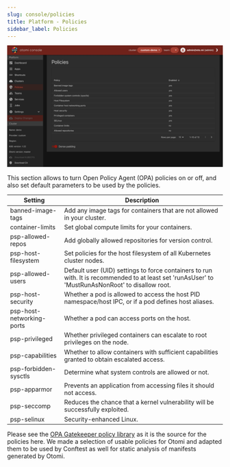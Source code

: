 ```yaml
---
slug: console/policies
title: Platform - Policies
sidebar_label: Policies
---
```


![Policies](img/platform-policies.png)

This section allows to turn Open Policy Agent (OPA) policies on or off, and also set default parameters to be used by the policies.

| Setting | Description |
| --- | --- |
| banned-image-tags | Add any image tags for containers that are not allowed in your cluster. |
| container-limits | Set global compute limits for your containers. |
| psp-allowed-repos | Add globally allowed repositories for version control. |
| psp-host-filesystem | Set policies for the host filesystem of all Kubernetes cluster nodes. |
| psp-allowed-users | Default user (UID) settings to force containers to run with. It is recommended to at least set 'runAsUser' to 'MustRunAsNonRoot' to disallow root. |
| psp-host-security | Whether a pod is allowed to access the host PID namespace/host IPC, or if a pod defines host aliases. |
| psp-host-networking-ports | Whether a pod can access ports on the host. |
| psp-privileged | Whether privileged containers can escalate to root privileges on the node. |
| psp-capabilities | Whether to allow containers with sufficient capabilities granted to obtain escalated access. |
| psp-forbidden-sysctls | Determine what system controls are allowed or not. |
| psp-apparmor | Prevents an application from accessing files it should not access. |
| psp-seccomp | Reduces the chance that a kernel vulnerability will be successfully exploited. |
| psp-selinux | Security-enhanced Linux. |

Please see the [OPA Gatekeeper policy library](https://github.com/open-policy-agent/gatekeeper-library) as it is the source for the policies here. We made a selection of usable policies for Otomi and adapted them to be used by Conftest as well for static analysis of manifests generated by Otomi.
